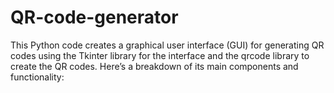 # QR-code-generator
This Python code creates a graphical user interface (GUI) for generating QR codes using the Tkinter library for the interface and the qrcode library to create the QR codes. Here’s a breakdown of its main components and functionality:
